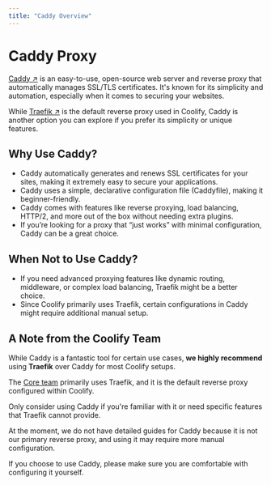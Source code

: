 ```yaml
---
title: "Caddy Overview"
---
```


# Caddy Proxy
[Caddy ↗](https://caddyserver.com/) is an easy-to-use, open-source web server and reverse proxy that automatically manages SSL/TLS certificates. It's known for its simplicity and automation, especially when it comes to securing your websites.  

While [Traefik ↗](https://traefik.io/) is the default reverse proxy used in Coolify, Caddy is another option you can explore if you prefer its simplicity or unique features.


## Why Use Caddy?  
- Caddy automatically generates and renews SSL certificates for your sites, making it extremely easy to secure your applications.  
- Caddy uses a simple, declarative configuration file (Caddyfile), making it beginner-friendly.  
- Caddy comes with features like reverse proxying, load balancing, HTTP/2, and more out of the box without needing extra plugins.  
- If you’re looking for a proxy that “just works” with minimal configuration, Caddy can be a great choice.  


## When Not to Use Caddy?  
- If you need advanced proxying features like dynamic routing, middleware, or complex load balancing, Traefik might be a better choice.  
- Since Coolify primarily uses Traefik, certain configurations in Caddy might require additional manual setup.  


## A Note from the Coolify Team  
While Caddy is a fantastic tool for certain use cases, **we highly recommend** using **Traefik** over Caddy for most Coolify setups. 

The [Core team](/docs/get-started/team) primarily uses Traefik, and it is the default reverse proxy configured within Coolify.  

Only consider using Caddy if you're familiar with it or need specific features that Traefik cannot provide.  

At the moment, we do not have detailed guides for Caddy because it is not our primary reverse proxy, and using it may require more manual configuration.  

If you choose to use Caddy, please make sure you are comfortable with configuring it yourself.

